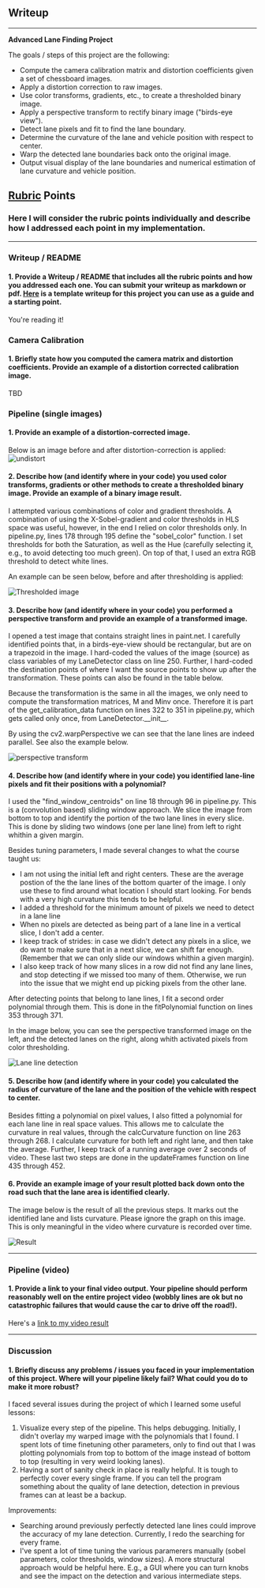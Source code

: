 ## Writeup

---

**Advanced Lane Finding Project**

The goals / steps of this project are the following:

* Compute the camera calibration matrix and distortion coefficients given a set of chessboard images.
* Apply a distortion correction to raw images.
* Use color transforms, gradients, etc., to create a thresholded binary image.
* Apply a perspective transform to rectify binary image ("birds-eye view").
* Detect lane pixels and fit to find the lane boundary.
* Determine the curvature of the lane and vehicle position with respect to center.
* Warp the detected lane boundaries back onto the original image.
* Output visual display of the lane boundaries and numerical estimation of lane curvature and vehicle position.

[//]: # (Image References)

[undistort]: ./images/test2_undistort.jpg "Undistorted"
[color_thresh]: ./images/test2_sobel.jpg "Color thresholded"
[perspective]: ./images/test2_transform.jpg "Perspective transform"
[warp_detect]: ./images/test2_detect.jpg "Lane line detection"
[result]: ./images/test2_invplt.jpg "Result"
[video1]: ./result.mp4 "Video"

## [Rubric](https://review.udacity.com/#!/rubrics/571/view) Points

### Here I will consider the rubric points individually and describe how I addressed each point in my implementation.  

---

### Writeup / README

#### 1. Provide a Writeup / README that includes all the rubric points and how you addressed each one.  You can submit your writeup as markdown or pdf.  [Here](https://github.com/udacity/CarND-Advanced-Lane-Lines/blob/master/writeup_template.md) is a template writeup for this project you can use as a guide and a starting point.  

You're reading it!

### Camera Calibration

#### 1. Briefly state how you computed the camera matrix and distortion coefficients. Provide an example of a distortion corrected calibration image.

TBD

### Pipeline (single images)

#### 1. Provide an example of a distortion-corrected image.

Below is an image before and after distortion-correction is applied:
![undistort][undistort]


#### 2. Describe how (and identify where in your code) you used color transforms, gradients or other methods to create a thresholded binary image.  Provide an example of a binary image result.


I attempted various combinations of color and gradient thresholds. A combination of using the X-Sobel-gradient and color thresholds in HLS space was useful, however, in the end I relied on color thresholds only. In pipeline.py, lines 178 through 195 define the "sobel\_color" function. I set thresholds for both the Saturation, as well as the Hue (carefully selecting it, e.g., to avoid detecting too much green). On top of that, I used an extra RGB threshold to detect white lines.

An example can be seen below, before and after thresholding is applied:

![Thresholded image][color_thresh]

#### 3. Describe how (and identify where in your code) you performed a perspective transform and provide an example of a transformed image.

I opened a test image that contains straight lines in paint.net. I carefully identified points that, in a birds-eye-view should be rectangular, but are on a trapezoid in the image. I hard-coded the values of the image (source) as class variables of my LaneDetector class on line 250. Further, I hard-coded the destination points of where I want the source points to show up after the transformation. These points can also be found in the table below.

Because the transformation is the same in all the images, we only need to compute the transformation matrices, M and Minv once. Therefore it is part of the get\_calibration\_data function on lines 322 to 351 in pipeline.py, which gets called only once, from LaneDetector.\_\_init\_\_.

By using the cv2.warpPerspective we can see that the lane lines are indeed parallel. See also the example below.

![perspective transform][perspective]

#### 4. Describe how (and identify where in your code) you identified lane-line pixels and fit their positions with a polynomial?

I used the "find\_window\_centroids" on line 18 through 96 in pipeline.py. This is a (convolution based) sliding window approach. We slice the image from bottom to top and identify the portion of the two lane lines in every slice. This is done by sliding two windows (one per lane line) from left to right whithin a given margin.

Besides tuning parameters, I made several changes to what the course taught us:
* I am not using the initial left and right centers. These are the average postion of the the lane lines of the bottom quarter of the image. I only use these to find around what location I should start looking. For bends with a very high curvature this tends to be helpful.
* I added a threshold for the minimum amount of pixels we need to detect in a lane line
* When no pixels are detected as being part of a lane line in a vertical slice, I don't add a center. 
* I keep track of strides: in case we didn't detect any pixels in a slice, we do want to make sure that in a next slice, we can shift far enough. (Remember that we can only slide our windows whithin a given margin).
* I also keep track of how many slices in a row did not find any lane lines, and stop detecting if we missed too many of them. Otherwise, we run into the issue that we might end up picking pixels from the other lane.

After detecting points that belong to lane lines, I fit a second order polynomial through them. This is done in the fitPolynomial function on lines 353 through 371.

In the image below, you can see the perspective transformed image on the left, and the detected lanes on the right, along whith activated pixels from color thresholding.

![Lane line detection][warp_detect]

#### 5. Describe how (and identify where in your code) you calculated the radius of curvature of the lane and the position of the vehicle with respect to center.

Besides fitting a polynomial on pixel values, I also fitted a polynomial for each lane line in real space values. This allows me to calculate the curvature in real values, through the calcCurvature function on line 263 through 268. I calculate curvature for both left and right lane, and then take the average. Further, I keep track of a running average over 2 seconds of video. These last two steps are done in the updateFrames function on line 435 through 452.

#### 6. Provide an example image of your result plotted back down onto the road such that the lane area is identified clearly.

The image below is the result of all the previous steps. It marks out the identified lane and lists curvature. Please ignore the graph on this image. This is only meaningful in the video where curvature is recorded over time.

![Result][result]

---

### Pipeline (video)

#### 1. Provide a link to your final video output.  Your pipeline should perform reasonably well on the entire project video (wobbly lines are ok but no catastrophic failures that would cause the car to drive off the road!).

Here's a [link to my video result](./video.mp4)

---

### Discussion

#### 1. Briefly discuss any problems / issues you faced in your implementation of this project.  Where will your pipeline likely fail?  What could you do to make it more robust?

I faced several issues during the project of which I learned some useful lessons:
1. Visualize every step of the pipeline. This helps debugging. Initially, I didn't overlay my warped image with the polynomials that I found. I spent lots of time finetuning other parameters, only to find out that I was plotting polynomials from top to bottom of the image instead of bottom to top (resulting in very weird looking lanes).
2. Having a sort of sanity check in place is really helpful. It is tough to perfectly cover every single frame. If you can tell the program something about the quality of lane detection, detection in previous frames can at least be a backup.

Improvements:
* Searching around previously perfectly detected lane lines could improve the accuracy of my lane detection. Currently, I redo the searching for every frame.
* I've spent a lot of time tuning the various paramerers manually (sobel parameters, color thresholds, window sizes). A more structural approach would be helpful here. E.g., a GUI where you can turn knobs and see the impact on the detection and various intermediate steps.
